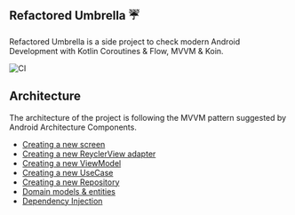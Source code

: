 ## Refactored Umbrella :umbrella:

Refactored Umbrella is a side project to check modern Android Development with Kotlin Coroutines & Flow, MVVM & Koin.

![CI](https://github.com/pavlospt/refactored-umbrella/workflows/CI/badge.svg)

## Architecture

The architecture of the project is following the MVVM pattern suggested by Android Architecture Components.

- [Creating a new screen](docs/NEW_SCREEN.md)
- [Creating a new ReyclerView adapter](docs/NEW_RV_ADAPTER.md)
- [Creating a new ViewModel](docs/NEW_VIEWMODEL.md)
- [Creating a new UseCase](docs/NEW_USECASE.md)
- [Creating a new Repository](docs/NEW_REPOSITORY.md)
- [Domain models & entities](docs/DOMAIN_MODELS_ENTITIES.md)
- [Dependency Injection](docs/DI.md)
